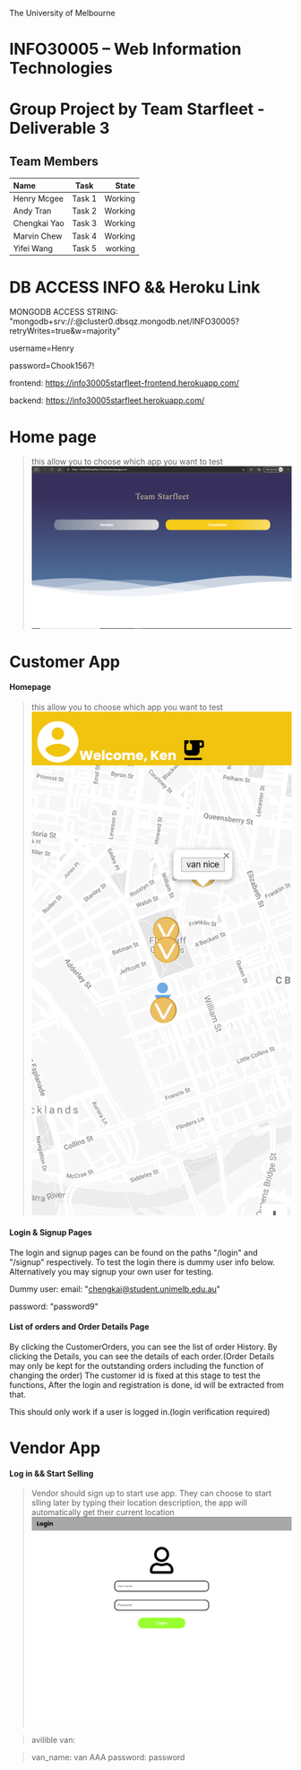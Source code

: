 

The University of Melbourne

# INFO30005 – Web Information Technologies

# Group Project by Team Starfleet - Deliverable 3

## Team Members

| Name         |  Task  |   State |
| :----------- | :----: | ------: |
| Henry Mcgee  | Task 1 | Working |
| Andy Tran    | Task 2 | Working |
| Chengkai Yao | Task 3 | Working |
| Marvin Chew  | Task 4 | Working |
| Yifei Wang   | Task 5 | working |


# DB ACCESS INFO && Heroku Link

MONGODB ACCESS STRING: "mongodb+srv://<username>:<password>@cluster0.dbsqz.mongodb.net/INFO30005?retryWrites=true&w=majority"

username=Henry

password=Chook1567!

frontend: https://info30005starfleet-frontend.herokuapp.com/
>


backend: https://info30005starfleet.herokuapp.com/
>
# Home page
>this allow you to choose which app you want to test
![homepage](screenshot/home.png)
# Customer App
#### Homepage
> this allow you to choose which app you want to test
![customer-homePage](screenshot/customerhome.png)

#### Login & Signup Pages
The login and signup pages can be found on the paths "/login" and "/signup"
respectively. To test the login there is dummy user info below. Alternatively
you may signup your own user for testing.

Dummy user:
email: "chengkai@student.unimelb.edu.au"
  
password: "password9"

#### List of orders and Order Details Page

By clicking the CustomerOrders, you can see the list of order History.
By clicking the Details, you can see the details of each order.(Order Details may only be kept for the outstanding orders including the function of changing the order)
The customer id is fixed at this stage to test the functions, After the login and registration is done, id will be extracted from that.

This should only work if a user is logged in.(login verification required)

# Vendor App
#### Log in && Start Selling
>Vendor should sign up to start use app. They can choose to start slling later by typing their location description, the app will automatically get their current location
![vendor-homepage](screenshot/vendorhome.png)

>avilible van:
  
>van_name: van AAA
>password: password

